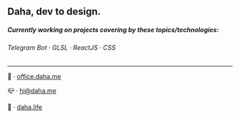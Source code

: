 ## Daha, dev to design.

##### Currently working on projects covering by these topics/technologies:

###### Telegram Bot · GLSL · ReactJS · CSS

---


💼️ · [office.daha.me](https://office.daha.me)

📪️ · hi@daha.me

🌊️ · [daha.life](https://daha.life)

